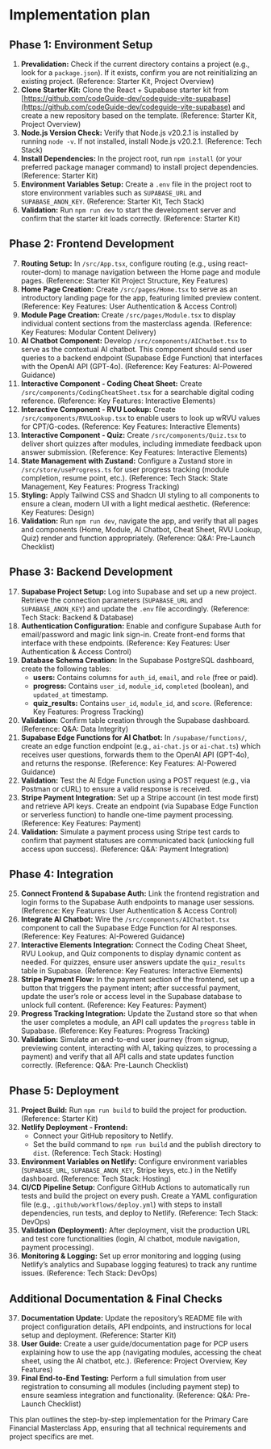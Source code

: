 # Implementation plan

## Phase 1: Environment Setup

1. **Prevalidation:** Check if the current directory contains a project (e.g., look for a `package.json`). If it exists, confirm you are not reinitializing an existing project. (Reference: Starter Kit, Project Overview)
2. **Clone Starter Kit:** Clone the React + Supabase starter kit from [https://github.com/codeGuide-dev/codeguide-vite-supabase](https://github.com/codeGuide-dev/codeguide-vite-supabase) and create a new repository based on the template. (Reference: Starter Kit, Project Overview)
3. **Node.js Version Check:** Verify that Node.js v20.2.1 is installed by running `node -v`. If not installed, install Node.js v20.2.1. (Reference: Tech Stack)
4. **Install Dependencies:** In the project root, run `npm install` (or your preferred package manager command) to install project dependencies. (Reference: Starter Kit)
5. **Environment Variables Setup:** Create a `.env` file in the project root to store environment variables such as `SUPABASE_URL` and `SUPABASE_ANON_KEY`. (Reference: Starter Kit, Tech Stack)
6. **Validation:** Run `npm run dev` to start the development server and confirm that the starter kit loads correctly. (Reference: Starter Kit)

## Phase 2: Frontend Development

7. **Routing Setup:** In `/src/App.tsx`, configure routing (e.g., using react-router-dom) to manage navigation between the Home page and module pages. (Reference: Starter Kit Project Structure, Key Features)
8. **Home Page Creation:** Create `/src/pages/Home.tsx` to serve as an introductory landing page for the app, featuring limited preview content. (Reference: Key Features: User Authentication & Access Control)
9. **Module Page Creation:** Create `/src/pages/Module.tsx` to display individual content sections from the masterclass agenda. (Reference: Key Features: Modular Content Delivery)
10. **AI Chatbot Component:** Develop `/src/components/AIChatbot.tsx` to serve as the contextual AI chatbot. This component should send user queries to a backend endpoint (Supabase Edge Function) that interfaces with the OpenAI API (GPT-4o). (Reference: Key Features: AI-Powered Guidance)
11. **Interactive Component - Coding Cheat Sheet:** Create `/src/components/CodingCheatSheet.tsx` for a searchable digital coding reference. (Reference: Key Features: Interactive Elements)
12. **Interactive Component - RVU Lookup:** Create `/src/components/RVULookup.tsx` to enable users to look up wRVU values for CPT/G-codes. (Reference: Key Features: Interactive Elements)
13. **Interactive Component - Quiz:** Create `/src/components/Quiz.tsx` to deliver short quizzes after modules, including immediate feedback upon answer submission. (Reference: Key Features: Interactive Elements)
14. **State Management with Zustand:** Configure a Zustand store in `/src/store/useProgress.ts` for user progress tracking (module completion, resume point, etc.). (Reference: Tech Stack: State Management, Key Features: Progress Tracking)
15. **Styling:** Apply Tailwind CSS and Shadcn UI styling to all components to ensure a clean, modern UI with a light medical aesthetic. (Reference: Key Features: Design)
16. **Validation:** Run `npm run dev`, navigate the app, and verify that all pages and components (Home, Module, AI Chatbot, Cheat Sheet, RVU Lookup, Quiz) render and function appropriately. (Reference: Q&A: Pre-Launch Checklist)

## Phase 3: Backend Development

17. **Supabase Project Setup:** Log into Supabase and set up a new project. Retrieve the connection parameters (`SUPABASE_URL` and `SUPABASE_ANON_KEY`) and update the `.env` file accordingly. (Reference: Tech Stack: Backend & Database)
18. **Authentication Configuration:** Enable and configure Supabase Auth for email/password and magic link sign-in. Create front-end forms that interface with these endpoints. (Reference: Key Features: User Authentication & Access Control)
19. **Database Schema Creation:** In the Supabase PostgreSQL dashboard, create the following tables:
    - **users:** Contains columns for `auth_id`, `email`, and `role` (free or paid).
    - **progress:** Contains `user_id`, `module_id`, `completed` (boolean), and `updated_at` timestamp.
    - **quiz_results:** Contains `user_id`, `module_id`, and `score`.
    (Reference: Key Features: Progress Tracking)
20. **Validation:** Confirm table creation through the Supabase dashboard. (Reference: Q&A: Data Integrity)
21. **Supabase Edge Functions for AI Chatbot:** In `/supabase/functions/`, create an edge function endpoint (e.g., `ai-chat.js` or `ai-chat.ts`) which receives user questions, forwards them to the OpenAI API (GPT-4o), and returns the response. (Reference: Key Features: AI-Powered Guidance)
22. **Validation:** Test the AI Edge Function using a POST request (e.g., via Postman or cURL) to ensure a valid response is received.
23. **Stripe Payment Integration:** Set up a Stripe account (in test mode first) and retrieve API keys. Create an endpoint (via Supabase Edge Function or serverless function) to handle one-time payment processing. (Reference: Key Features: Payment)
24. **Validation:** Simulate a payment process using Stripe test cards to confirm that payment statuses are communicated back (unlocking full access upon success). (Reference: Q&A: Payment Integration)

## Phase 4: Integration

25. **Connect Frontend & Supabase Auth:** Link the frontend registration and login forms to the Supabase Auth endpoints to manage user sessions. (Reference: Key Features: User Authentication & Access Control)
26. **Integrate AI Chatbot:** Wire the `/src/components/AIChatbot.tsx` component to call the Supabase Edge Function for AI responses. (Reference: Key Features: AI-Powered Guidance)
27. **Interactive Elements Integration:** Connect the Coding Cheat Sheet, RVU Lookup, and Quiz components to display dynamic content as needed. For quizzes, ensure user answers update the `quiz_results` table in Supabase. (Reference: Key Features: Interactive Elements)
28. **Stripe Payment Flow:** In the payment section of the frontend, set up a button that triggers the payment intent; after successful payment, update the user’s role or access level in the Supabase database to unlock full content. (Reference: Key Features: Payment)
29. **Progress Tracking Integration:** Update the Zustand store so that when the user completes a module, an API call updates the `progress` table in Supabase. (Reference: Key Features: Progress Tracking)
30. **Validation:** Simulate an end-to-end user journey (from signup, previewing content, interacting with AI, taking quizzes, to processing a payment) and verify that all API calls and state updates function correctly. (Reference: Q&A: Pre-Launch Checklist)

## Phase 5: Deployment

31. **Project Build:** Run `npm run build` to build the project for production. (Reference: Starter Kit)
32. **Netlify Deployment - Frontend:**
    - Connect your GitHub repository to Netlify.
    - Set the build command to `npm run build` and the publish directory to `dist`.
    (Reference: Tech Stack: Hosting)
33. **Environment Variables on Netlify:** Configure environment variables (`SUPABASE_URL`, `SUPABASE_ANON_KEY`, Stripe keys, etc.) in the Netlify dashboard. (Reference: Tech Stack: Hosting)
34. **CI/CD Pipeline Setup:** Configure GitHub Actions to automatically run tests and build the project on every push. Create a YAML configuration file (e.g., `.github/workflows/deploy.yml`) with steps to install dependencies, run tests, and deploy to Netlify. (Reference: Tech Stack: DevOps)
35. **Validation (Deployment):** After deployment, visit the production URL and test core functionalities (login, AI chatbot, module navigation, payment processing).
36. **Monitoring & Logging:** Set up error monitoring and logging (using Netlify’s analytics and Supabase logging features) to track any runtime issues. (Reference: Tech Stack: DevOps)

## Additional Documentation & Final Checks

37. **Documentation Update:** Update the repository’s README file with project configuration details, API endpoints, and instructions for local setup and deployment. (Reference: Starter Kit)
38. **User Guide:** Create a user guide/documentation page for PCP users explaining how to use the app (navigating modules, accessing the cheat sheet, using the AI chatbot, etc.). (Reference: Project Overview, Key Features)
39. **Final End-to-End Testing:** Perform a full simulation from user registration to consuming all modules (including payment step) to ensure seamless integration and functionality. (Reference: Q&A: Pre-Launch Checklist)

This plan outlines the step-by-step implementation for the Primary Care Financial Masterclass App, ensuring that all technical requirements and project specifics are met.